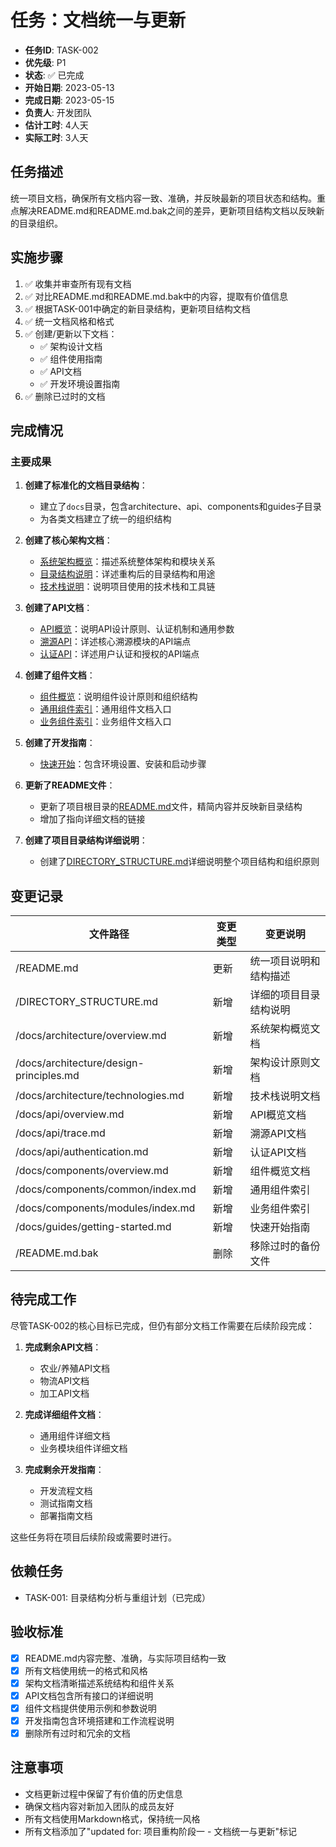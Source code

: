 # 任务：文档统一与更新

- **任务ID**: TASK-002
- **优先级**: P1
- **状态**: ✅ 已完成
- **开始日期**: 2023-05-13
- **完成日期**: 2023-05-15
- **负责人**: 开发团队
- **估计工时**: 4人天
- **实际工时**: 3人天

## 任务描述

统一项目文档，确保所有文档内容一致、准确，并反映最新的项目状态和结构。重点解决README.md和README.md.bak之间的差异，更新项目结构文档以反映新的目录组织。

## 实施步骤

1. ✅ 收集并审查所有现有文档
2. ✅ 对比README.md和README.md.bak中的内容，提取有价值信息
3. ✅ 根据TASK-001中确定的新目录结构，更新项目结构文档
4. ✅ 统一文档风格和格式
5. ✅ 创建/更新以下文档：
   - ✅ 架构设计文档
   - ✅ 组件使用指南
   - ✅ API文档
   - ✅ 开发环境设置指南
6. ✅ 删除已过时的文档

## 完成情况

### 主要成果

1. **创建了标准化的文档目录结构**：
   - 建立了`docs`目录，包含architecture、api、components和guides子目录
   - 为各类文档建立了统一的组织结构

2. **创建了核心架构文档**：
   - [系统架构概览](../../docs/architecture/overview.md)：描述系统整体架构和模块关系
   - [目录结构说明](../../DIRECTORY_STRUCTURE.md)：详述重构后的目录结构和用途
   - [技术栈说明](../../docs/architecture/technologies.md)：说明项目使用的技术栈和工具链

3. **创建了API文档**：
   - [API概览](../../docs/api/overview.md)：说明API设计原则、认证机制和通用参数
   - [溯源API](../../docs/api/trace.md)：详述核心溯源模块的API端点
   - [认证API](../../docs/api/authentication.md)：详述用户认证和授权的API端点

4. **创建了组件文档**：
   - [组件概览](../../docs/components/overview.md)：说明组件设计原则和组织结构
   - [通用组件索引](../../docs/components/common/index.md)：通用组件文档入口
   - [业务组件索引](../../docs/components/modules/index.md)：业务组件文档入口

5. **创建了开发指南**：
   - [快速开始](../../docs/guides/getting-started.md)：包含环境设置、安装和启动步骤

6. **更新了README文件**：
   - 更新了项目根目录的[README.md](../../../README.md)文件，精简内容并反映新目录结构
   - 增加了指向详细文档的链接

7. **创建了项目目录结构详细说明**：
   - 创建了[DIRECTORY_STRUCTURE.md](../../../DIRECTORY_STRUCTURE.md)详细说明整个项目结构和组织原则

## 变更记录

| 文件路径 | 变更类型 | 变更说明 |
|---------|---------|---------|
| /README.md | 更新 | 统一项目说明和结构描述 |
| /DIRECTORY_STRUCTURE.md | 新增 | 详细的项目目录结构说明 |
| /docs/architecture/overview.md | 新增 | 系统架构概览文档 |
| /docs/architecture/design-principles.md | 新增 | 架构设计原则文档 |
| /docs/architecture/technologies.md | 新增 | 技术栈说明文档 |
| /docs/api/overview.md | 新增 | API概览文档 |
| /docs/api/trace.md | 新增 | 溯源API文档 |
| /docs/api/authentication.md | 新增 | 认证API文档 |
| /docs/components/overview.md | 新增 | 组件概览文档 |
| /docs/components/common/index.md | 新增 | 通用组件索引 |
| /docs/components/modules/index.md | 新增 | 业务组件索引 |
| /docs/guides/getting-started.md | 新增 | 快速开始指南 |
| /README.md.bak | 删除 | 移除过时的备份文件 |

## 待完成工作

尽管TASK-002的核心目标已完成，但仍有部分文档工作需要在后续阶段完成：

1. **完成剩余API文档**：
   - 农业/养殖API文档
   - 物流API文档
   - 加工API文档

2. **完成详细组件文档**：
   - 通用组件详细文档
   - 业务模块组件详细文档

3. **完成剩余开发指南**：
   - 开发流程文档
   - 测试指南文档
   - 部署指南文档

这些任务将在项目后续阶段或需要时进行。

## 依赖任务

- TASK-001: 目录结构分析与重组计划（已完成）

## 验收标准

- [x] README.md内容完整、准确，与实际项目结构一致
- [x] 所有文档使用统一的格式和风格
- [x] 架构文档清晰描述系统结构和组件关系
- [x] API文档包含所有接口的详细说明
- [x] 组件文档提供使用示例和参数说明
- [x] 开发指南包含环境搭建和工作流程说明
- [x] 删除所有过时和冗余的文档

## 注意事项

- 文档更新过程中保留了有价值的历史信息
- 确保文档内容对新加入团队的成员友好
- 所有文档使用Markdown格式，保持统一风格
- 所有文档添加了"updated for: 项目重构阶段一 - 文档统一与更新"标记 